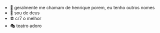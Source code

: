 - 🦴 geralmente me chamam de henrique porem, eu tenho outros nomes
- 🦢 sou de deus 
- ⚽ cr7 o melhor
- 🎭 teatro adoro

<!---
henrique05gomes/henrique05gomes is a ✨ special ✨ 
